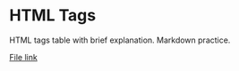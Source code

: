 # HTML Tags
HTML tags table with brief explanation. Markdown practice.

[File link](https://github.com/Akanai-Br/HTML-Tags/blob/main/tags-table.md "tags-table.md")
